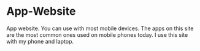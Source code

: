 # App-Website
App website. You can use with most mobile devices.
The apps on this site are the most common ones used on mobile phones today.
I use this site with my phone and laptop.


